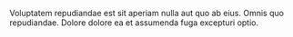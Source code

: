 Voluptatem repudiandae est sit aperiam nulla aut quo ab eius. Omnis quo repudiandae. Dolore dolore ea et assumenda fuga excepturi optio.